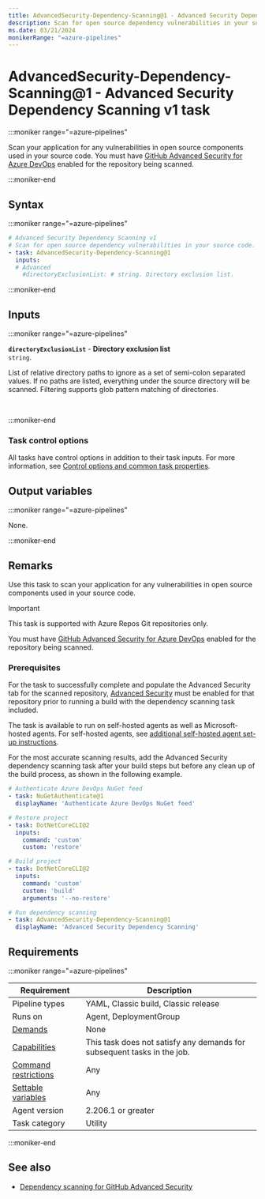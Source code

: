 ```yaml
---
title: AdvancedSecurity-Dependency-Scanning@1 - Advanced Security Dependency Scanning v1 task
description: Scan for open source dependency vulnerabilities in your source code.
ms.date: 03/21/2024
monikerRange: "=azure-pipelines"
---
```


# AdvancedSecurity-Dependency-Scanning@1 - Advanced Security Dependency Scanning v1 task

<!-- :::description::: -->
:::moniker range="=azure-pipelines"

<!-- :::editable-content name="description"::: -->
Scan your application for any vulnerabilities in open source components used in your source code. You must have [GitHub Advanced Security for Azure DevOps](/azure/devops/repos/security/configure-github-advanced-security-features) enabled for the repository being scanned.
<!-- :::editable-content-end::: -->

:::moniker-end
<!-- :::description-end::: -->

<!-- :::syntax::: -->
## Syntax

:::moniker range="=azure-pipelines"

```yaml
# Advanced Security Dependency Scanning v1
# Scan for open source dependency vulnerabilities in your source code.
- task: AdvancedSecurity-Dependency-Scanning@1
  inputs:
  # Advanced
    #directoryExclusionList: # string. Directory exclusion list.
```

:::moniker-end
<!-- :::syntax-end::: -->

<!-- :::inputs::: -->
## Inputs

<!-- :::item name="directoryExclusionList"::: -->
:::moniker range="=azure-pipelines"

**`directoryExclusionList`** - **Directory exclusion list**<br>
`string`.<br>
<!-- :::editable-content name="helpMarkDown"::: -->
List of relative directory paths to ignore as a set of semi-colon separated values. If no paths are listed, everything under the source directory will be scanned. Filtering supports glob pattern matching of directories.
<!-- :::editable-content-end::: -->
<br>

:::moniker-end
<!-- :::item-end::: -->

### Task control options

All tasks have control options in addition to their task inputs. For more information, see [Control options and common task properties](/azure/devops/pipelines/yaml-schema/steps-task#common-task-properties).
<!-- :::inputs-end::: -->

<!-- :::outputVariables::: -->
## Output variables

:::moniker range="=azure-pipelines"

None.

:::moniker-end
<!-- :::outputVariables-end::: -->

<!-- :::remarks::: -->
<!-- :::editable-content name="remarks"::: -->
## Remarks

Use this task to scan your application for any vulnerabilities in open source components used in your source code.

> [!IMPORTANT]
> This task is supported with Azure Repos Git repositories only.

You must have [GitHub Advanced Security for Azure DevOps](/azure/devops/repos/security/configure-github-advanced-security-features) enabled for the repository being scanned.

### Prerequisites  

For the task to successfully complete and populate the Advanced Security tab for the scanned repository, [Advanced Security](/azure/devops/repos/security/configure-github-advanced-security-features) must be enabled for that repository prior to running a build with the dependency scanning task included.

The task is available to run on self-hosted agents as well as Microsoft-hosted agents. For self-hosted agents, see [additional self-hosted agent set-up instructions](/azure/devops/repos/security/configure-github-advanced-security-features#extra-prerequisites-for-self-hosted-agents).

For the most accurate scanning results, add the Advanced Security dependency scanning task after your build steps but before any clean up of the build process, as shown in the following example.

```YAML
# Authenticate Azure DevOps NuGet feed 
- task: NuGetAuthenticate@1 
  displayName: 'Authenticate Azure DevOps NuGet feed' 

# Restore project 
- task: DotNetCoreCLI@2 
  inputs: 
    command: 'custom' 
    custom: 'restore' 

# Build project 
- task: DotNetCoreCLI@2 
  inputs: 
    command: 'custom' 
    custom: 'build' 
    arguments: '--no-restore' 

# Run dependency scanning 
- task: AdvancedSecurity-Dependency-Scanning@1 
  displayName: 'Advanced Security Dependency Scanning' 
```
<!-- :::editable-content-end::: -->
<!-- :::remarks-end::: -->

<!-- :::examples::: -->
<!-- :::editable-content name="examples"::: -->
<!-- :::editable-content-end::: -->
<!-- :::examples-end::: -->

<!-- :::properties::: -->
## Requirements

:::moniker range="=azure-pipelines"

| Requirement | Description |
|-------------|-------------|
| Pipeline types | YAML, Classic build, Classic release |
| Runs on | Agent, DeploymentGroup |
| [Demands](/azure/devops/pipelines/process/demands) | None |
| [Capabilities](/azure/devops/pipelines/agents/agents#capabilities) | This task does not satisfy any demands for subsequent tasks in the job. |
| [Command restrictions](/azure/devops/pipelines/security/templates#agent-logging-command-restrictions) | Any |
| [Settable variables](/azure/devops/pipelines/security/templates#agent-logging-command-restrictions) | Any |
| Agent version |  2.206.1 or greater |
| Task category | Utility |

:::moniker-end
<!-- :::properties-end::: -->

<!-- :::see-also::: -->
<!-- :::editable-content name="seeAlso"::: -->
## See also

* [Dependency scanning for GitHub Advanced Security](/azure/devops/repos/security/github-advanced-security-dependency-scanning)
<!-- :::editable-content-end::: -->
<!-- :::see-also-end::: -->